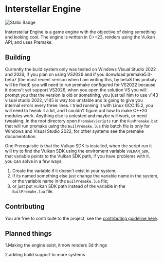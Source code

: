 # Interstellar Engine
![Static Badge](https://img.shields.io/badge/Version-PRE--ALPHA%2095-blue)

Insterstellar Engine is a game engine with the objective of doing something and looking cool.
The engine is written in C++23, renders using the Vulkan API, and uses Premake. 

## Building 

Currently the build system only was tested on Windows Visual Studio 2022 and 2026, if you plan on using VS2026 and if you donwload premake5.0-beta7 (the most recent verison when I am writing this, by beta8 this probaly will be fixed) you will need to run premake configured for VS2022 because it doens't yet support VS2026, when you open the solution VS you will prompt you that the version is old or sometinhg, you just tell him to use v143 visual studio 2022, v145 is way too unstable and is going to give you internal errors every three lines. I tried running it with Linux GCC 15.2, you will need to tweak it a lot, and I couldn't figure out how to make C++20 modules work. Anything else is untested and maybe will work, or need tweaking.
In the root directory open `Premake\Scripts` run the `RunPremake.bat` that will run premake using the `BuilPremake.lua` this batch file is only for Windows and Visual Studio 2022, for other systems see the premake documentation.

One Prerequisite is that the Vulkan SDK is installed, when the script run it will try to find the Vulkan SDK using the enviroment variable `VULKAN_SDK`, that variable points to the Vulkan SDK path, if you have problems with it, you can solve in a few ways: 
1. Create the variable if it doesn't exist in your system;
2. If its named something else just change the variable name in the system, or the variable name in the `BuilPremake.lua` file;
3. or just put vulkan SDK path instead of the variable in the `BuilPremake.lua` file.
   
## Contributing
You are free to contribute to the project, see the [contributing guideline here](https://github.com/CapibaraEngineer/InterstellarEngine/blob/master/CONTRIBUTING.md).

## Planned things
1.Making the engine exist, it now renders 3d things

2.adding build support to more systems
